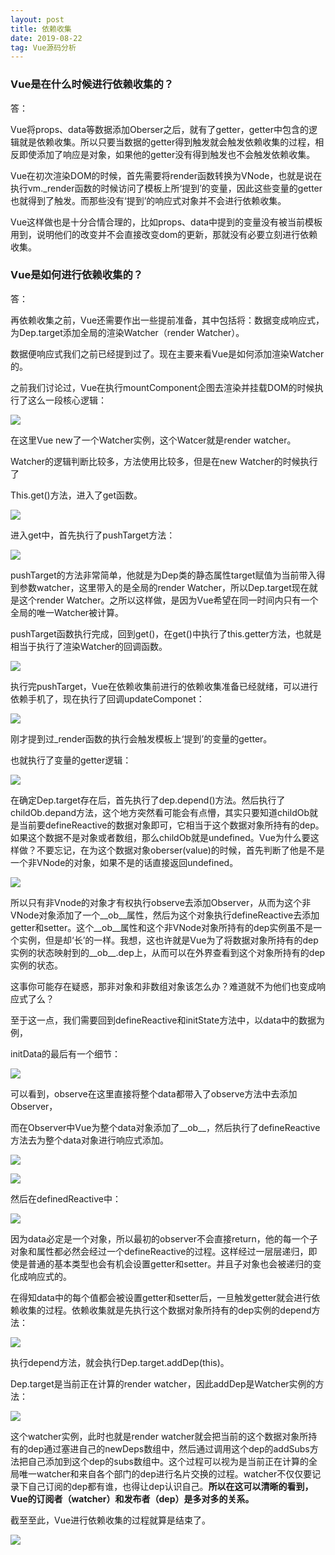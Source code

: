 ```yaml
---
layout: post
title: 依赖收集
date: 2019-08-22
tag: Vue源码分析
---
```


### Vue是在什么时候进行依赖收集的？

答：

Vue将props、data等数据添加Oberser之后，就有了getter，getter中包含的逻辑就是依赖收集。所以只要当数据的getter得到触发就会触发依赖收集的过程，相反即使添加了响应是对象，如果他的getter没有得到触发也不会触发依赖收集。

Vue在初次渲染DOM的时候，首先需要将render函数转换为VNode，也就是说在执行vm._render函数的时候访问了模板上所‘提到’的变量，因此这些变量的getter也就得到了触发。而那些没有‘提到’的响应式对象并不会进行依赖收集。

Vue这样做也是十分合情合理的，比如props、data中提到的变量没有被当前模板用到，说明他们的改变并不会直接改变dom的更新，那就没有必要立刻进行依赖收集。

### Vue是如何进行依赖收集的？

答：

再依赖收集之前，Vue还需要作出一些提前准备，其中包括将：数据变成响应式，为Dep.target添加全局的渲染Watcher（render
Watcher）。

数据便响应式我们之前已经提到过了。现在主要来看Vue是如何添加渲染Watcher的。

之前我们讨论过，Vue在执行mountComponent企图去渲染并挂载DOM的时候执行了这么一段核心逻辑：

![](/images/posts/2019-08-22-VueSource-yilaishouji/ff67de48392c524df92c4f825ab3ce24.png)

在这里Vue new了一个Watcher实例，这个Watcer就是render watcher。

Watcher的逻辑判断比较多，方法使用比较多，但是在new Watcher的时候执行了

This.get()方法，进入了get函数。

![](/images/posts/2019-08-22-VueSource-yilaishouji/cc5fe20e3d00b8db3ec46ddacd8d24ba.png)

进入get中，首先执行了pushTarget方法：

![](/images/posts/2019-08-22-VueSource-yilaishouji/419ac83338c04f6f376c46b713e8a51f.png)

pushTarget的方法非常简单，他就是为Dep类的静态属性target赋值为当前带入得到参数watcher，这里带入的是全局的render
Watcher，所以Dep.target现在就是这个render
Watcher。之所以这样做，是因为Vue希望在同一时间内只有一个全局的唯一Watcher被计算。

pushTarget函数执行完成，回到get()，在get()中执行了this.getter方法，也就是相当于执行了渲染Watcher的回调函数。

![](/images/posts/2019-08-22-VueSource-yilaishouji/efb1674ea8ddfc2498d853ab6ca9a469.png)

执行完pushTarget，Vue在依赖收集前进行的依赖收集准备已经就绪，可以进行依赖手机了，现在执行了回调updateComponet：

![](/images/posts/2019-08-22-VueSource-yilaishouji/e0060aa6415e3492f16b648624f98f44.png)

刚才提到过_render函数的执行会触发模板上‘提到’的变量的getter。

也就执行了变量的getter逻辑：

![](/images/posts/2019-08-22-VueSource-yilaishouji/334ebcbccb6dad38354260157f3a5e2e.png)

在确定Dep.target存在后，首先执行了dep.depend()方法。然后执行了childOb.depand方法，这个地方突然看可能会有点懵，其实只要知道childOb就是当前要defineReactive的数据对象即可，它相当于这个数据对象所持有的dep。如果这个数据不是对象或者数组，那么childOb就是undefined。Vue为什么要这样做？不要忘记，在为这个数据对象oberser(value)的时候，首先判断了他是不是一个非VNode的对象，如果不是的话直接返回undefined。

![](/images/posts/2019-08-22-VueSource-yilaishouji/c5ed3ceafdc19a5871e1a8bde7c7b2fb.png)

所以只有非Vnode的对象才有权执行observe去添加Observer，从而为这个非VNode对象添加了一个__ob__属性，然后为这个对象执行defineReactive去添加getter和setter。这个__ob__属性和这个非VNode对象所持有的dep实例虽不是一个实例，但是却‘长’的一样。我想，这也许就是Vue为了将数据对象所持有的dep实例的状态映射到的__ob__.dep上，从而可以在外界查看到这个对象所持有的dep实例的状态。

这事你可能存在疑惑，那非对象和非数组对象该怎么办？难道就不为他们也变成响应式了么？

至于这一点，我们需要回到defineReactive和initState方法中，以data中的数据为例，

initData的最后有一个细节：

![](/images/posts/2019-08-22-VueSource-yilaishouji/7f79d3f2162b1d23b40c180d93ec549c.png)

可以看到，observe在这里直接将整个data都带入了observe方法中去添加Observer，

而在Observer中Vue为整个data对象添加了__ob__，然后执行了defineReactive方法去为整个data对象进行响应式添加。

![](/images/posts/2019-08-22-VueSource-yilaishouji/66645ddf1ec9c429433badf7ff2aa35f.png)

![](/images/posts/2019-08-22-VueSource-yilaishouji/b0f91427cd4dff549a86c09a82246b4c.png)

然后在definedReactive中：

![](/images/posts/2019-08-22-VueSource-yilaishouji/322d4c3af509736b31a253f5319ce6d7.png)

因为data必定是一个对象，所以最初的observer不会直接return，他的每一个子对象和属性都必然会经过一个defineReactive的过程。这样经过一层层递归，即使是普通的基本类型也会有机会设置getter和setter。并且子对象也会被递归的变化成响应式的。

在得知data中的每个值都会被设置getter和setter后，一旦触发getter就会进行依赖收集的过程。依赖收集就是先执行这个数据对象所持有的dep实例的depend方法：

![](/images/posts/2019-08-22-VueSource-yilaishouji/552374c71876a44d8c6f50b5f5d2010d.png)

执行depend方法，就会执行Dep.target.addDep(this)。

Dep.target是当前正在计算的render watcher，因此addDep是Watcher实例的方法：

![](/images/posts/2019-08-22-VueSource-yilaishouji/c3ad6ceda649550ec13b106269ab62a5.png)

这个watcher实例，此时也就是render
watcher就会把当前的这个数据对象所持有的dep通过塞进自己的newDeps数组中，然后通过调用这个dep的addSubs方法把自己添加到这个dep的subs数组中。这个过程可以视为是当前正在计算的全局唯一watcher和来自各个部门的dep进行名片交换的过程。watcher不仅仅要记录下自己订阅的dep都有谁，也得让dep认识自己。**所以在这可以清晰的看到，Vue的订阅者（watcher）和发布者（dep）是多对多的关系。**

截至至此，Vue进行依赖收集的过程就算是结束了。

![](/images/posts/2019-08-22-VueSource-yilaishouji/07fda00dba77ec81816717ad457d7dbc.png)
